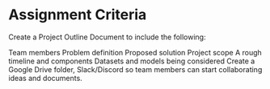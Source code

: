 # Assignment Criteria

Create a Project Outline Document to include the following:

Team members
Problem definition
Proposed solution
Project scope
A rough timeline and components
Datasets and models being considered
Create a Google Drive folder, Slack/Discord so team members can start collaborating ideas and documents.